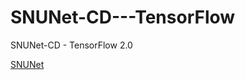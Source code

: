# SNUNet-CD---TensorFlow
SNUNet-CD - TensorFlow 2.0


[SNUNet](https://ieeexplore.ieee.org/document/9355573)
